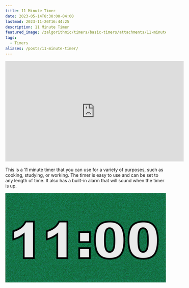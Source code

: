 ```yaml
---
title: 11 Minute Timer
date: 2023-05-14T8:30:00-04:00
lastmod: 2023-11-26T16:44:25
description: 11 Minute Timer
featured_image: /zalgorithmic/timers/basic-timers/attachments/11-minute-timer.jpg
tags:
  - Timers
aliases: /posts/11-minute-timer/
---
```


<div class="iframe-16-9-container">
<iframe class="youTubeIframe" width="560" height="315" src="https://www.youtube.com/embed/K-ZCt6lVRAQ" title="YouTube video player" frameborder="0" allow="accelerometer; autoplay; clipboard-write; encrypted-media; gyroscope; picture-in-picture; web-share" allowfullscreen></iframe>
</div>

This is a 11 minute timer that you can use for a variety of purposes, such as cooking, studying, or working. The timer is easy to use and can be set to any length of time. It also has a built-in alarm that will sound when the timer is up.

![11 Minute Timer](./attachments/11-minute-timer.jpg)
